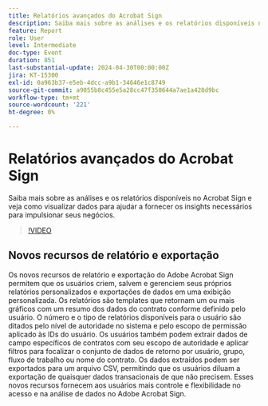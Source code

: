 ```yaml
---
title: Relatórios avançados do Acrobat Sign
description: Saiba mais sobre as análises e os relatórios disponíveis no Acrobat Sign e veja como visualizar dados para ajudar a fornecer os insights necessários para impulsionar seus negócios.
feature: Report
role: User
level: Intermediate
doc-type: Event
duration: 851
last-substantial-update: 2024-04-30T00:00:00Z
jira: KT-15300
exl-id: 0a963b37-e5eb-4dcc-a9b1-34646e1c8749
source-git-commit: a9055b8c455e5a28cc47f350644a7ae1a428d9bc
workflow-type: tm+mt
source-wordcount: '221'
ht-degree: 0%

---
```


# Relatórios avançados do Acrobat Sign

Saiba mais sobre as análises e os relatórios disponíveis no Acrobat Sign e veja como visualizar dados para ajudar a fornecer os insights necessários para impulsionar seus negócios.

>[!VIDEO](https://video.tv.adobe.com/v/3454410/?learn=on&captions=por_br)

## Novos recursos de relatório e exportação

Os novos recursos de relatório e exportação do Adobe Acrobat Sign permitem que os usuários criem, salvem e gerenciem seus próprios relatórios personalizados e exportações de dados em uma exibição personalizada. Os relatórios são templates que retornam um ou mais gráficos com um resumo dos dados do contrato conforme definido pelo usuário. O número e o tipo de relatórios disponíveis para o usuário são ditados pelo nível de autoridade no sistema e pelo escopo de permissão aplicado às IDs do usuário. Os usuários também podem extrair dados de campo específicos de contratos com seu escopo de autoridade e aplicar filtros para focalizar o conjunto de dados de retorno por usuário, grupo, fluxo de trabalho ou nome do contrato. Os dados extraídos podem ser exportados para um arquivo CSV, permitindo que os usuários diluam a exportação de quaisquer dados transacionais de que não precisem. Esses novos recursos fornecem aos usuários mais controle e flexibilidade no acesso e na análise de dados no Adobe Acrobat Sign.
